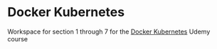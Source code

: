 # Docker Kubernetes

Workspace for section 1 through 7 for the [Docker Kubernetes](https://www.udemy.com/course/docker-and-kubernetes-the-complete-guide/) Udemy course
